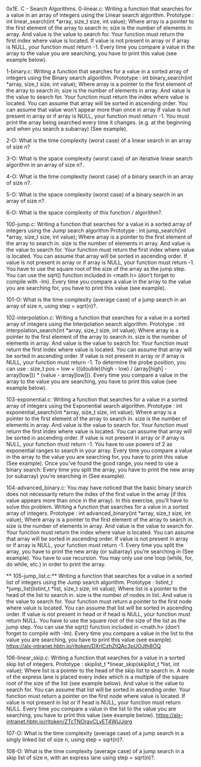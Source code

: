 0x1E. C - Search Algorithms.
0-linear.c: Writing a function that searches for a value in an array of integers using the Linear search algorithm. Prototype : int linear_search(int *array, size_t size, int value); Where array is a pointer to the first element of the array to search in; size is the number of elements in array. And value is the value to search for. Your function must return the first index where value is located. If value is not present in array or if array is NULL, your function must return -1. Every time you compare a value in the array to the value you are searching, you have to print this value (see example below).

1-binary.c: Writing a function that searches for a value in a sorted array of integers using the Binary search algorithm. Prototype : int binary_search(int *array, size_t size, int value); Where array is a pointer to the first element of the array to search in; size is the number of elements in array. And value is the value to search for. Your function must return the index where value is located. You can assume that array will be sorted in ascending order. You can assume that value won’t appear more than once in array If value is not present in array or if array is NULL, your function must return -1. You must print the array being searched every time it changes. (e.g. at the beginning and when you search a subarray) (See example).

2-O: What is the time complexity (worst case) of a linear search in an array of size n?

3-O: What is the space complexity (worst case) of an iterative linear search algorithm in an array of size n?.

4-O: What is the time complexity (worst case) of a binary search in an array of size n?.

5-O: What is the space complexity (worst case) of a binary search in an array of size n?.

6-O: What is the space complexity of this function / algorithm?.

100-jump.c: Writing a function that searches for a value in a sorted array of integers using the Jump search algorithm Prototype : int jump_search(int *array, size_t size, int value); Where array is a pointer to the first element of the array to search in. size is the number of elements in array. And value is the value to search for. Your function must return the first index where value is located. You can assume that array will be sorted in ascending order. If value is not present in array or if array is NULL, your function must return -1. You have to use the square root of the size of the array as the jump step. You can use the sqrt() function included in <math.h> (don’t forget to compile with -lm). Every time you compare a value in the array to the value you are searching for, you have to print this value (see example).

101-O: What is the time complexity (average case) of a jump search in an array of size n, using step = sqrt(n)?.

102-interpolation.c: Writing a function that searches for a value in a sorted array of integers using the Interpolation search algorithm. Prototype : int interpolation_search(int *array, size_t size, int value); Where array is a pointer to the first element of the array to search in. size is the number of elements in array. And value is the value to search for. Your function must return the first index where value is located. You can assume that array will be sorted in ascending order. If value is not present in array or if array is NULL, your function must return -1. To determine the probe position, you can use : size_t pos = low + (((double)(high - low) / (array[high] - array[low])) * (value - array[low])). Every time you compare a value in the array to the value you are searching, you have to print this value (see example below).

103-exponential.c: Writing a function that searches for a value in a sorted array of integers using the Exponential search algorithm. Prototype : int exponential_search(int *array, size_t size, int value); Where array is a pointer to the first element of the array to search in. size is the number of elements in array. And value is the value to search for. Your function must return the first index where value is located. You can assume that array will be sorted in ascending order. If value is not present in array or if array is NULL, your function must return -1. You have to use powers of 2 as exponential ranges to search in your array. Every time you compare a value in the array to the value you are searching for, you have to print this value (See example). Once you’ve found the good range, you need to use a binary search: Every time you split the array, you have to print the new array (or subarray) you’re searching in (See example).

104-advanced_binary.c: You may have noticed that the basic binary search does not necessarily return the index of the first value in the array (if this value appears more than once in the array). In this exercise, you’ll have to solve this problem. Writing a function that searches for a value in a sorted array of integers. Prototype : int advanced_binary(int *array, size_t size, int value); Where array is a pointer to the first element of the array to search in. size is the number of elements in array. And value is the value to search for. Your function must return the index where value is located. You can assume that array will be sorted in ascending order. If value is not present in array or if array is NULL, your function must return -1. Every time you split the array, you have to print the new array (or subarray) you’re searching in (See example). You have to use recursion. You may only use one loop (while, for, do while, etc.) in order to print the array.

** 105-jump_list.c:** Writing a function that searches for a value in a sorted list of integers using the Jump search algorithm. Prototype : listint_t *jump_list(listint_t *list, size_t size, int value); Where list is a pointer to the head of the list to search in. size is the number of nodes in list. And value is the value to search for. Your function must return a pointer to the first node where value is located. You can assume that list will be sorted in ascending order. If value is not present in head or if head is NULL, your function must return NULL. You have to use the square root of the size of the list as the jump step. You can use the sqrt() function included in <math.h> (don’t forget to compile with -lm). Every time you compare a value in the list to the value you are searching, you have to print this value (see example). https://alx-intranet.hbtn.io/rltoken/DXrlCzhZtQAc3pUOJth8OQ

106-linear_skip.c: Writing a function that searches for a value in a sorted skip list of integers. Prototype : skiplist_t *linear_skip(skiplist_t *list, int value); Where list is a pointer to the head of the skip list to search in. A node of the express lane is placed every index which is a multiple of the square root of the size of the list (see example below). And value is the value to search for. You can assume that list will be sorted in ascending order. Your function must return a pointer on the first node where value is located. If value is not present in list or if head is NULL, your function must return NULL. Every time you compare a value in the list to the value you are searching, you have to print this value (see example below). https://alx-intranet.hbtn.io/rltoken/ZTcTNOravCLvET4WjJJqrg

107-O: What is the time complexity (average case) of a jump search in a singly linked list of size n, using step = sqrt(n)?.

108-O: What is the time complexity (average case) of a jump search in a skip list of size n, with an express lane using step = sqrt(n)?.
